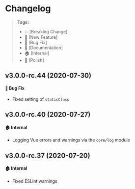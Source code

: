 Changelog
=========

> **Tags:**
> - :boom:       [Breaking Change]
> - :rocket:     [New Feature]
> - :bug:        [Bug Fix]
> - :memo:       [Documentation]
> - :house:      [Internal]
> - :nail_care:  [Polish]

## v3.0.0-rc.44 (2020-07-30)

#### :bug: Bug Fix

* Fixed setting of `staticClass`

## v3.0.0-rc.40 (2020-07-27)

#### :house: Internal

* Logging Vue errors and warnings via the `core/log` module

## v3.0.0-rc.37 (2020-07-20)

#### :house: Internal

* Fixed ESLint warnings
